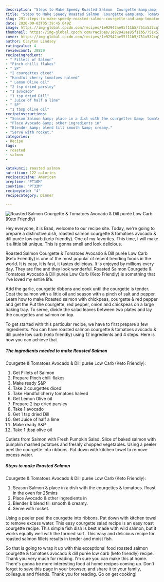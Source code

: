 ```yaml
---
description: "Steps to Make Speedy Roasted Salmon  Courgette &amp;amp; Tomatoes  Avocado &amp;amp; Dill purée  Low Carb (Keto Friendly)"
title: "Steps to Make Speedy Roasted Salmon  Courgette &amp;amp; Tomatoes  Avocado &amp;amp; Dill purée  Low Carb (Keto Friendly)"
slug: 291-steps-to-make-speedy-roasted-salmon-courgette-and-amp-tomatoes-avocado-and-amp-dill-puree-low-carb-keto-friendly
date: 2020-09-03T05:39:45.049Z
image: https://img-global.cpcdn.com/recipes/1e92942ae95f11b5/751x532cq70/roasted-salmon-courgette-tomatoes-avocado-dill-puree-low-carb-keto-friendly-recipe-main-photo.jpg
thumbnail: https://img-global.cpcdn.com/recipes/1e92942ae95f11b5/751x532cq70/roasted-salmon-courgette-tomatoes-avocado-dill-puree-low-carb-keto-friendly-recipe-main-photo.jpg
cover: https://img-global.cpcdn.com/recipes/1e92942ae95f11b5/751x532cq70/roasted-salmon-courgette-tomatoes-avocado-dill-puree-low-carb-keto-friendly-recipe-main-photo.jpg
author: Clayton Lindsey
ratingvalue: 4
reviewcount: 38839
recipeingredient:
- " Fillets of Salmon"
- "Pinch chilli flakes"
- " SP"
- "2 courgettes diced"
- "Handful cherry tomatoes halved"
- " Lemon Olive oil"
- "2 tsp dried parsley"
- "1 avocado"
- "1 tsp dried Dill"
- " Juice of half a lime"
- " SP"
- "1 tbsp olive oil"
recipeinstructions:
- "Season Salmon &amp; place in a dish with the courgettes &amp; tomatoes. Roast in the oven for 25mins"
- "Place Avocado &amp; other ingredients in"
- "Blender &amp; blend till smooth &amp; creamy."
- "Serve with rocket."
categories:
- Recipe
tags:
- roasted
- salmon
- 

katakunci: roasted salmon  
nutrition: 122 calories
recipecuisine: American
preptime: "PT10M"
cooktime: "PT32M"
recipeyield: "4"
recipecategory: Dinner

---
```



![Roasted Salmon 
Courgette &amp; Tomatoes 
Avocado &amp; Dill purée 
Low Carb (Keto Friendly)](https://img-global.cpcdn.com/recipes/1e92942ae95f11b5/751x532cq70/roasted-salmon-courgette-tomatoes-avocado-dill-puree-low-carb-keto-friendly-recipe-main-photo.jpg)

Hey everyone, it is Brad, welcome to our recipe site. Today, we're going to prepare a distinctive dish, roasted salmon 
courgette &amp; tomatoes 
avocado &amp; dill purée 
low carb (keto friendly). One of my favorites. This time, I will make it a little bit unique. This is gonna smell and look delicious.

Roasted Salmon 
Courgette &amp; Tomatoes 
Avocado &amp; Dill purée 
Low Carb (Keto Friendly) is one of the most popular of recent trending foods in the world. It is easy, it is fast, it tastes delicious. It is enjoyed by millions every day. They are fine and they look wonderful. Roasted Salmon 
Courgette &amp; Tomatoes 
Avocado &amp; Dill purée 
Low Carb (Keto Friendly) is something that I've loved my entire life.

Add the garlic, courgette ribbons and cook until the courgette is tender. Coat the salmon with a little oil and season with a pinch of salt and pepper. Learn how to make Roasted salmon with chickpeas, courgette &amp; red pepper and get the Put the courgette, red pepper, onion and chickpeas on a large baking tray. To serve, divide the salad leaves between two plates and lay the courgettes and salmon on top.


To get started with this particular recipe, we have to first prepare a few ingredients. You can have roasted salmon 
courgette &amp; tomatoes 
avocado &amp; dill purée 
low carb (keto friendly) using 12 ingredients and 4 steps. Here is how you can achieve that.

<!--inarticleads1-->

##### The ingredients needed to make Roasted Salmon 
Courgette &amp; Tomatoes 
Avocado &amp; Dill purée 
Low Carb (Keto Friendly):

1. Get  Fillets of Salmon
1. Prepare Pinch chilli flakes
1. Make ready  S&amp;P
1. Take 2 courgettes diced
1. Take Handful cherry tomatoes halved
1. Get  Lemon Olive oil
1. Prepare 2 tsp dried parsley
1. Take 1 avocado
1. Get 1 tsp dried Dill
1. Get  Juice of half a lime
1. Make ready  S&amp;P
1. Take 1 tbsp olive oil


Cutlets from Salmon with Fresh Pumpkin Salad. Slice of baked salmon with pumpkin mashed potatoes and freshly chopped vegetables. Using a peeler peel the courgette into ribbons. Pat down with kitchen towel to remove excess water. 

<!--inarticleads2-->

##### Steps to make Roasted Salmon 
Courgette &amp; Tomatoes 
Avocado &amp; Dill purée 
Low Carb (Keto Friendly):

1. Season Salmon &amp; place in a dish with the courgettes &amp; tomatoes. Roast in the oven for 25mins
1. Place Avocado &amp; other ingredients in
1. Blender &amp; blend till smooth &amp; creamy.
1. Serve with rocket.


Using a peeler peel the courgette into ribbons. Pat down with kitchen towel to remove excess water. This easy courgette salad recipe is an easy roast courgette recipe. This simple fish dish is best made with wild salmon, but it works equally well with the farmed sort. This easy and delicious recipe for roasted salmon fillets results in tender and moist fish. 

So that is going to wrap it up with this exceptional food roasted salmon 
courgette &amp; tomatoes 
avocado &amp; dill purée 
low carb (keto friendly) recipe. Thank you very much for reading. I'm sure you can make this at home. There's gonna be more interesting food at home recipes coming up. Don't forget to save this page in your browser, and share it to your family, colleague and friends. Thank you for reading. Go on get cooking!
